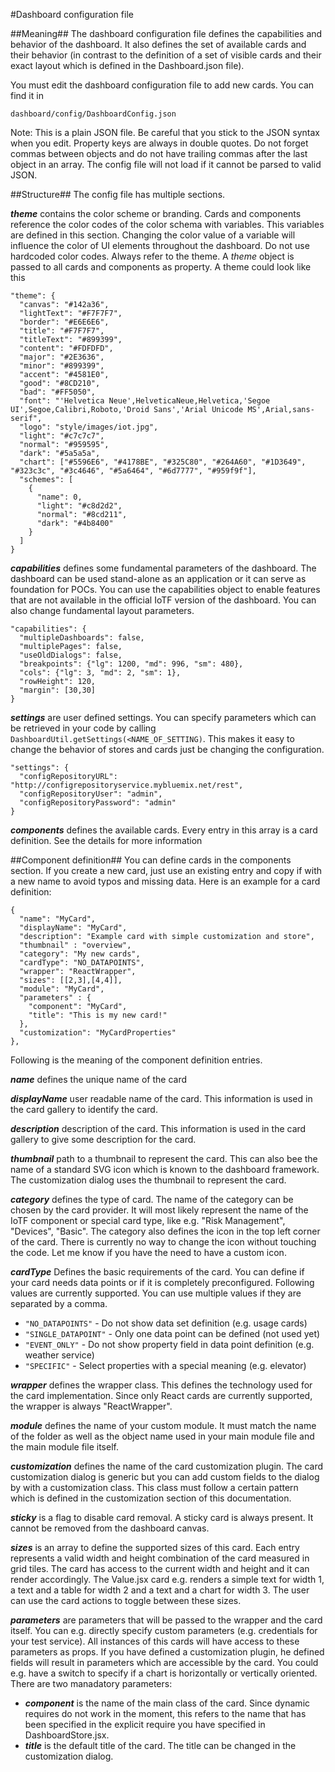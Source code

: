 #Dashboard configuration file

##Meaning##
The dashboard configuration file defines the capabilities and behavior of the dashboard. It also defines the set of available cards and their behavior (in contrast to the definition of a set of visible cards and their exact layout which is defined in the Dashboard.json file).

You must edit the dashboard configuration file to add new cards. You can find it in 

   `dashboard/config/DashboardConfig.json`
   
Note: This is a plain JSON file. Be careful that you stick to the JSON syntax when you edit. Property keys are always in double quotes. Do not forget commas between objects and do not have trailing commas after the last object in an array. The config file will not load if it cannot be parsed to valid JSON.

##Structure##
The config file has multiple sections.

***theme*** contains the color scheme or branding. Cards and components reference the color codes of the color schema with variables. This variables are defined in this section. Changing the color value of a variable will influence the color of UI elements throughout the dashboard. Do not use hardcoded color codes. Always refer to the theme. A *theme* object is passed to all cards and components as property. A theme could look like this

    "theme": {
      "canvas": "#142a36",
      "lightText": "#F7F7F7",
      "border": "#E6E6E6",
      "title": "#F7F7F7",
      "titleText": "#899399",
      "content": "#FDFDFD",
      "major": "#2E3636",
      "minor": "#899399",
      "accent": "#4581E0",
      "good": "#8CD210",
      "bad": "#FF5050",
      "font": "'Helvetica Neue',HelveticaNeue,Helvetica,'Segoe UI',Segoe,Calibri,Roboto,'Droid Sans','Arial Unicode MS',Arial,sans-serif",
      "logo": "style/images/iot.jpg",
      "light": "#c7c7c7",
      "normal": "#959595",
      "dark": "#5a5a5a",
      "chart": ["#5596E6", "#4178BE", "#325C80", "#264A60", "#1D3649", "#323c3c", "#3c4646", "#5a6464", "#6d7777", "#959f9f"],
      "schemes": [
        { 
          "name": 0,
          "light": "#c8d2d2",
          "normal": "#8cd211",
          "dark": "#4b8400"
        }
      ]
    }

***capabilities*** defines some fundamental parameters of the dashboard. The dashboard can be used stand-alone as an application or it can serve as foundation for POCs. You can use the capabilities object to enable features that are not available in the official IoTF version of the dashboard. You can also change fundamental layout parameters.

    "capabilities": {
      "multipleDashboards": false,
      "multiplePages": false,
      "useOldDialogs": false,
      "breakpoints": {"lg": 1200, "md": 996, "sm": 480},
      "cols": {"lg": 3, "md": 2, "sm": 1},
      "rowHeight": 120,
      "margin": [30,30]
    }

***settings*** are user defined settings. You can specify parameters which can be retrieved in your code by calling `DashboardUtil.getSettings(<NAME_OF_SETTING)`. This makes it easy to change the behavior of stores and cards just be changing the configuration.

    "settings": {
      "configRepositoryURL": "http://configrepositoryservice.mybluemix.net/rest",
      "configRepositoryUser": "admin",
      "configRepositoryPassword": "admin"
    }

***components*** defines the available cards. Every entry in this array is a card definition. See the details for more information

##Component definition##
You can define cards in the components section. If you create a new card, just use an existing entry and copy if with a new name to avoid typos and missing data. Here is an example for a card definition:

    {
      "name": "MyCard",
      "displayName": "MyCard",
      "description": "Example card with simple customization and store",
      "thumbnail" : "overview",
      "category": "My new cards",
      "cardType": "NO_DATAPOINTS",
      "wrapper": "ReactWrapper",
      "sizes": [[2,3],[4,4]],
      "module": "MyCard",
      "parameters" : {
        "component": "MyCard",
        "title": "This is my new card!"
      },
      "customization": "MyCardProperties"
    },
    
Following is the meaning of the component definition entries. 

***name*** defines the unique name of the card

***displayName*** user readable name of the card. This information is used in the card gallery to identify the card.

***description*** description of the card. This information is used in the card gallery to give some description for the card.

***thumbnail*** path to a thumbnail to represent the card. This can also bee the name of a standard SVG icon which is known to the dashboard framework. The customization dialog uses the thumbnail to represent the card. 

***category*** defines the type of card. The name of the category can be chosen by the card provider. It will most likely represent the name of the IoTF component or special card type, like e.g. "Risk Management", "Devices", "Basic". The category also defines the icon in the top left corner of the card. There is currently no way to change the icon without touching the code. Let me know if you have the need to have a custom icon.

***cardType*** Defines the basic requirements of the card. You can define if your card needs data points or if it is completely preconfigured. Following values are currently supported. You can use multiple values if they are separated by a comma.
-   `"NO_DATAPOINTS"` - Do not show data set definition (e.g. usage cards)
-   `"SINGLE_DATAPOINT"` - Only one data point can be defined (not used yet)
-   `"EVENT_ONLY"` - Do not show property field in data point definition (e.g. weather service)
-   `"SPECIFIC"` - Select properties with a special meaning (e.g. elevator)

***wrapper*** defines the wrapper class. This defines the technology used for the card implementation. Since only React cards are currently supported, the wrapper is always "ReactWrapper".

***module*** defines the name of your custom module. It must match the name of the folder as well as the object name used in your main module file and the main module file itself. 

***customization*** defines the name of the card customization plugin. The card customization dialog is generic but you can add custom fields to the dialog by with a customization class. This class must follow a certain pattern which is defined in the customization section of this documentation.

***sticky*** is a flag to disable card removal. A sticky card is always present. It cannot be removed from the dashboard canvas.

***sizes*** is an array to define the supported sizes of this card. Each entry represents a valid width and height combination of the card measured in grid tiles. The card has access to the current width and height and it can render accordingly. The Value.jsx card e.g. renders a simple text for width 1, a text and a table for width 2 and a text and a chart for width 3. The user can use the card actions to toggle between these sizes. 

***parameters*** are parameters that will be passed to the wrapper and the card itself. You can e.g. directly specify custom parameters (e.g. credentials for your test service). All instances of this cards will have access to these parameters as props. If you have defined a customization plugin, he defined fields will result in parameters which are accessible by the card. You could e.g. have a switch to specify if a chart is horizontally or vertically oriented. There are two manadatory parameters:
- ***component*** is the name of the main class of the card. Since dynamic requires do not work in the moment, this refers to the name that has been specified in the explicit require you have specified in DashboardStore.jsx.
- ***title*** is the default title of the card. The title can be changed in the customization dialog.





